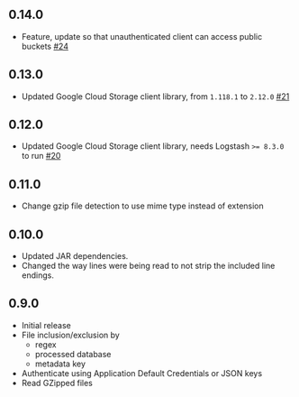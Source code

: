 ## 0.14.0
 - Feature, update so that unauthenticated client can access public buckets [#24](https://github.com/logstash-plugins/logstash-input-google_cloud_storage/pull/24)

## 0.13.0
 - Updated Google Cloud Storage client library, from `1.118.1` to `2.12.0` [#21](https://github.com/logstash-plugins/logstash-output-google_cloud_storage/pull/21)

## 0.12.0
 - Updated Google Cloud Storage client library, needs Logstash `>= 8.3.0` to run [#20](https://github.com/logstash-plugins/logstash-input-google_cloud_storage/pull/20)

## 0.11.0

- Change gzip file detection to use mime type instead of extension

## 0.10.0

- Updated JAR dependencies.
- Changed the way lines were being read to not strip the included line endings.

## 0.9.0

- Initial release
- File inclusion/exclusion by 
  - regex
  - processed database
  - metadata key
- Authenticate using Application Default Credentials or JSON keys
- Read GZipped files
